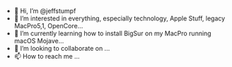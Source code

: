 - 👋 Hi, I’m @jeffstumpf
- 👀 I’m interested in everything, especially technology, Apple Stuff, legacy MacPro5,1, OpenCore...
- 🌱 I’m currently learning how to install BigSur on my MacPro running macOS Mojave...
- 💞️ I’m looking to collaborate on ...
- 📫 How to reach me ...

<!---
jeffstumpf/jeffstumpf is a ✨ special ✨ repository because its `README.md` (this file) appears on your GitHub profile.
You can click the Preview link to take a look at your changes.
--->

